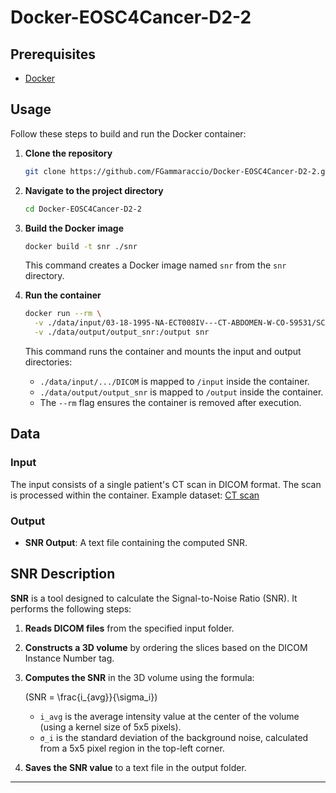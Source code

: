 # Docker-EOSC4Cancer-D2-2

## Prerequisites
* [Docker](https://www.docker.com/) 

## Usage
Follow these steps to build and run the Docker container:

1. **Clone the repository**
   ```sh
   git clone https://github.com/FGammaraccio/Docker-EOSC4Cancer-D2-2.git
   ```

2. **Navigate to the project directory**
   ```sh
   cd Docker-EOSC4Cancer-D2-2
   ```

3. **Build the Docker image**
   ```sh
   docker build -t snr ./snr
   ```
   This command creates a Docker image named `snr` from the `snr` directory.

4. **Run the container**
   ```sh
   docker run --rm \
     -v ./data/input/03-18-1995-NA-ECT008IV---CT-ABDOMEN-W-CO-59531/SCANS/2/DICOM:/input \
     -v ./data/output/output_snr:/output snr
   ```
   This command runs the container and mounts the input and output directories:
   - `./data/input/.../DICOM` is mapped to `/input` inside the container.
   - `./data/output/output_snr` is mapped to `/output` inside the container.
   - The `--rm` flag ensures the container is removed after execution.

## Data

### Input
The input consists of a single patient's CT scan in DICOM format. The scan is processed within the container.
Example dataset: [CT scan](https://xnat.health-ri.nl/app/action/DisplayItemAction/search_element/xnat%3ActSessionData/search_field/xnat%3ActSessionData.ID/search_value/BMIAXNAT_E87500/popup/false/project/eosc4cancer_tcga_coad)

### Output
- **SNR Output**: A text file containing the computed SNR.

## SNR Description
**SNR** is a tool designed to calculate the Signal-to-Noise Ratio (SNR). It performs the following steps:

1. **Reads DICOM files** from the specified input folder.
2. **Constructs a 3D volume** by ordering the slices based on the DICOM Instance Number tag.
3. **Computes the SNR** in the 3D volume using the formula:

   \(SNR = \frac{i_{avg}}{\sigma_i}\)

   - `i_avg` is the average intensity value at the center of the volume (using a kernel size of 5x5 pixels).
   - `σ_i` is the standard deviation of the background noise, calculated from a 5x5 pixel region in the top-left corner.

4. **Saves the SNR value** to a text file in the output folder.




---



